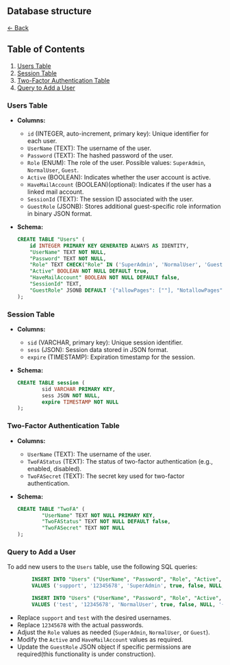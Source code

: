 ## Database structure

[<- Back](README.md)

## Table of Contents

1. [Users Table](#users-table)
2. [Session Table](#session-table)
3. [Two-Factor Authentication Table](#two-factor-authentication-table)
4. [Query to Add a User](#query-to-add-a-user)


### Users Table

- **Columns:**

  - `id` (INTEGER, auto-increment, primary key): Unique identifier for each user.
  - `UserName` (TEXT): The username of the user.
  - `Password` (TEXT): The hashed password of the user.
  - `Role` (ENUM): The role of the user. Possible values: `SuperAdmin`, `NormalUser`, `Guest`.
  - `Active` (BOOLEAN): Indicates whether the user account is active.
  - `HaveMailAccount` (BOOLEAN)(optional): Indicates if the user has a linked mail account.
  - `SessionId` (TEXT): The session ID associated with the user.
  - `GuestRole` (JSONB): Stores additional guest-specific role information in binary JSON format.

- **Schema:**
  ```sql
  CREATE TABLE "Users" (
      id INTEGER PRIMARY KEY GENERATED ALWAYS AS IDENTITY,
      "UserName" TEXT NOT NULL,
      "Password" TEXT NOT NULL,
      "Role" TEXT CHECK("Role" IN ('SuperAdmin', 'NormalUser', 'Guest')) NOT NULL DEFAULT 'NormalUser'::text,
      "Active" BOOLEAN NOT NULL DEFAULT true,
      "HaveMailAccount" BOOLEAN NOT NULL DEFAULT false,
      "SessionId" TEXT,
      "GuestRole" JSONB DEFAULT '{"allowPages": [""], "NotallowPages": [""]}'::jsonb
  );
  ```

### Session Table

- **Columns:**

  - `sid` (VARCHAR, primary key): Unique session identifier.
  - `sess` (JSON): Session data stored in JSON format.
  - `expire` (TIMESTAMP): Expiration timestamp for the session.

- **Schema:**
  ```sql
  CREATE TABLE session (
          sid VARCHAR PRIMARY KEY,
          sess JSON NOT NULL,
          expire TIMESTAMP NOT NULL
  );
  ```

### Two-Factor Authentication Table

- **Columns:**

  - `UserName` (TEXT): The username of the user.
  - `TwoFAStatus` (TEXT): The status of two-factor authentication (e.g., enabled, disabled).
  - `TwoFASecret` (TEXT): The secret key used for two-factor authentication.

- **Schema:**
  ```sql
  CREATE TABLE "TwoFA" (
          "UserName" TEXT NOT NULL PRIMARY KEY,
          "TwoFAStatus" TEXT NOT NULL DEFAULT false,
          "TwoFASecret" TEXT NOT NULL
  );
  ```

### Query to Add a User

To add new users to the `Users` table, use the following SQL queries:

```sql
        INSERT INTO "Users" ("UserName", "Password", "Role", "Active", "HaveMailAccount", "SessionId", "GuestRole")
        VALUES ('support', '12345678', 'SuperAdmin', true, false, NULL, '{"allowPages": [""], "NotallowPages": [""]}'::jsonb);

        INSERT INTO "Users" ("UserName", "Password", "Role", "Active", "HaveMailAccount", "SessionId", "GuestRole")
        VALUES ('test', '12345678', 'NormalUser', true, false, NULL, '{"allowPages": [""], "NotallowPages": [""]}'::jsonb);
```

- Replace `support` and `test` with the desired usernames.
- Replace `12345678` with the actual passwords.
- Adjust the `Role` values as needed (`SuperAdmin`, `NormalUser`, or `Guest`).
- Modify the `Active` and `HaveMailAccount` values as required.
- Update the `GuestRole` JSON object if specific permissions are required(this functionality is under construction).
